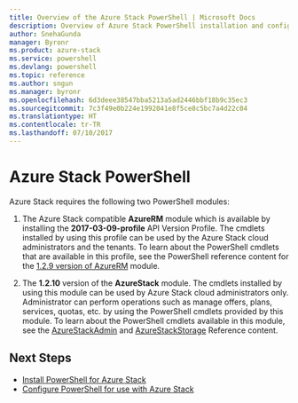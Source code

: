 ```yaml
---
title: Overview of the Azure Stack PowerShell | Microsoft Docs
description: Overview of Azure Stack PowerShell installation and configuration.
author: SnehaGunda
manager: Byronr
ms.product: azure-stack
ms.service: powershell
ms.devlang: powershell
ms.topic: reference
ms.author: sngun
ms.manager: byronr
ms.openlocfilehash: 6d3deee38547bba5213a5ad2446bbf18b9c35ec3
ms.sourcegitcommit: 7c3f49e0b224e1992041e8f5ce8c5bc7a4d22c04
ms.translationtype: HT
ms.contentlocale: tr-TR
ms.lasthandoff: 07/10/2017
---
```

# <a name="azure-stack-powershell"></a>Azure Stack PowerShell 

Azure Stack requires the following two PowerShell modules:  

1. The Azure Stack compatible **AzureRM** module which is available by installing the **2017-03-09-profile** API Version Profile. The cmdlets installed by using this profile can be used by the Azure Stack cloud administrators and the tenants. To learn about the PowerShell cmdlets that are available in this profile, see the PowerShell reference content for the [1.2.9 version of AzureRM](https://docs.microsoft.com/en-us/powershell/azure/overview?view=azurermps-1.2.9) module.  

2. The **1.2.10** version of the **AzureStack** module. The cmdlets installed by using this module can be used by Azure Stack cloud administrators only. Administrator can perform operations such as manage offers, plans, services, quotas, etc. by using the PowerShell cmdlets provided by this module. To learn about the PowerShell cmdlets available in this module, see the [AzureStackAdmin](https://docs.microsoft.com/en-us/powershell/module/azurerm.azurestackadmin/?view=azurestackps-1.2.9#azurerm.azurestackadmin) and [AzureStackStorage](https://docs.microsoft.com/en-us/powershell/module/azurerm.azurestackstorage/?view=azurestackps-1.2.9#azurerm.azurestackstorage) Reference content.

## <a name="next-steps"></a>Next Steps

* [Install PowerShell for Azure Stack](https://docs.microsoft.com/en-us/azure/azure-stack/azure-stack-powershell-install?view=azurestackps-1.2.9&toc=%2fpowershell%2fmodule%2ftoc.json%3fview%3dazurestackps-1.2.9&view=azurestackps-1.2.9)
* [Configure PowerShell for use with Azure Stack](https://docs.microsoft.com/en-us/azure/azure-stack/azure-stack-powershell-configure?view=azurestackps-1.2.9&toc=%2fpowershell%2fmodule%2ftoc.json%3fview%3dazurestackps-1.2.9&view=azurestackps-1.2.9)


